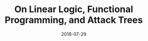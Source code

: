 ---
type: proceedings
authors:
  - Harley Eades III
  - Jiaming Jiang
  - Aubrey Bryant
title: "On Linear Logic, Functional Programming, and Attack Trees"
note: "In: Cybenko G., Pym D., Fila B. (eds) Graphical Models for Security. GraMSec 2018. Lecture Notes in Computer Science, vol 11086. Springer, Cham."
date: 2018-07-29
resource:
  type: doi-report
  value: 10.1007/978-3-030-15465-3_5
  report-url: includes/pubs/GraMSec18.pdf
  report-note: PDF
---